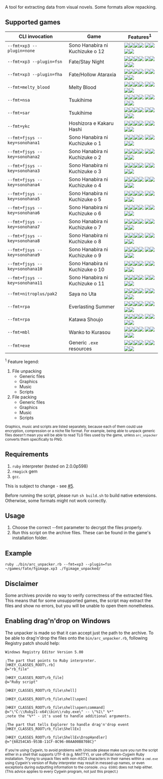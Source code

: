 A tool for extracting data from visual novels.
Some formats allow repacking.

Supported games
---------------

CLI invocation                 | Game                             | Features<sup>1</sup>
------------------------------ | -------------------------------- | ------------
`--fmt=xp3 --plugin=none`      | Sono Hanabira ni Kuchizuke o 12  | ![][sup]![][par]![][sup]![][par] ![][non]![][non]![][non]![][non]
`--fmt=xp3 --plugin=fsn`       | Fate/Stay Night                  | ![][sup]![][par]![][sup]![][par] ![][non]![][non]![][non]![][non]
`--fmt=xp3 --plugin=fha`       | Fate/Hollow Ataraxia             | ![][sup]![][par]![][sup]![][par] ![][non]![][non]![][non]![][non]
`--fmt=melty_blood`            | Melty Blood                      | ![][sup]![][non]![][non]![][non] ![][non]![][non]![][non]![][non]
`--fmt=nsa`                    | Tsukihime                        | ![][sup]![][sup]![][sup]![][non] ![][sup]![][sup]![][sup]![][non]
`--fmt=sar`                    | Tsukihime                        | ![][sup]![][sup]![][sup]![][non] ![][sup]![][sup]![][sup]![][non]
`--fmt=ykc`                    | Hoshizora e Kakaru Hashi         | ![][sup]![][sup]![][sup]![][sup] ![][sup]![][sup]![][sup]![][sup]
`--fmt=fjsys --key=sonohana1`  | Sono Hanabira ni Kuchizuke o 1   | ![][sup]![][sup]![][sup]![][non] ![][sup]![][sup]![][sup]![][non]
`--fmt=fjsys --key=sonohana2`  | Sono Hanabira ni Kuchizuke o 2   | ![][sup]![][sup]![][sup]![][non] ![][sup]![][sup]![][sup]![][non]
`--fmt=fjsys --key=sonohana3`  | Sono Hanabira ni Kuchizuke o 3   | ![][sup]![][sup]![][sup]![][non] ![][sup]![][sup]![][sup]![][non]
`--fmt=fjsys --key=sonohana4`  | Sono Hanabira ni Kuchizuke o 4   | ![][sup]![][sup]![][sup]![][non] ![][sup]![][sup]![][sup]![][non]
`--fmt=fjsys --key=sonohana5`  | Sono Hanabira ni Kuchizuke o 5   | ![][sup]![][sup]![][sup]![][non] ![][sup]![][sup]![][sup]![][non]
`--fmt=fjsys --key=sonohana6`  | Sono Hanabira ni Kuchizuke o 6   | ![][sup]![][sup]![][sup]![][non] ![][sup]![][sup]![][sup]![][non]
`--fmt=fjsys --key=sonohana7`  | Sono Hanabira ni Kuchizuke o 7   | ![][sup]![][sup]![][sup]![][non] ![][sup]![][sup]![][sup]![][non]
`--fmt=fjsys --key=sonohana8`  | Sono Hanabira ni Kuchizuke o 8   | ![][sup]![][sup]![][sup]![][non] ![][sup]![][sup]![][sup]![][non]
`--fmt=fjsys --key=sonohana9`  | Sono Hanabira ni Kuchizuke o 9   | ![][sup]![][sup]![][sup]![][non] ![][sup]![][sup]![][sup]![][non]
`--fmt=fjsys --key=sonohana10` | Sono Hanabira ni Kuchizuke o 10  | ![][sup]![][sup]![][sup]![][non] ![][sup]![][sup]![][sup]![][non]
`--fmt=fjsys --key=sonohana11` | Sono Hanabira ni Kuchizuke o 11  | ![][sup]![][sup]![][sup]![][non] ![][sup]![][sup]![][sup]![][non]
`--fmt=nitroplus/pak2`         | Saya no Uta                      | ![][sup]![][sup]![][sup]![][non] ![][sup]![][sup]![][sup]![][non]
`--fmt=rpa`                    | Everlasting Summer               | ![][sup]![][sup]![][sup]![][non] ![][sup]![][sup]![][sup]![][non]
`--fmt=rpa`                    | Katawa Shoujo                    | ![][sup]![][sup]![][sup]![][non] ![][sup]![][sup]![][sup]![][non]
`--fmt=mbl`                    | Wanko to Kurasou                 | ![][sup]![][sup]![][sup]![][non] ![][sup]![][non]![][sup]![][non]
`--fmt=exe`                    | Generic `.exe` resources         | ![][sup]![][sup]![][sup]![][sup] ![][non]![][non]![][non]![][non]

<sup>1</sup> Feature legend:

1.  File unpacking
    - Generic files
    - Graphics
    - Music
    - Scripts
2.  File packing
    - Generic files
    - Graphics
    - Music
    - Scripts

<sub>Graphics, music and scripts are listed separately, because each of them
could use encryption, compression or a niche file format. For example, being
able to unpack generic files doesn't mean you will be able to read TLG files
used by the game, unless `arc_unpacker` converts them specifically to
PNG.</sub>

[sup]: http://tmp.sakuya.pl/f/chk.png?v=2
[par]: http://tmp.sakuya.pl/f/chk2.png?v=2
[non]: http://tmp.sakuya.pl/f/chk3.png?v=2

Requirements
------------

1. `ruby` interpreter (tested on 2.0.0p598)
2. `rmagick` gem
3. `gcc`.

This is subject to change - see [#5](/../../issues/5).

Before running the script, please run `sh build.sh` to build native extensions.
Otherwise, some formats might not work correctly.

Usage
-----

1. Choose the correct --fmt parameter to decrypt the files properly.
2. Run this script on the archive files. These can be found in the game's
   installation folder.

Example
-------

    ruby ./bin/arc_unpacker.rb --fmt=xp3 --plugin=fsn ~/games/fate/fgimage.xp3 ./fgimage_unpacked/

Disclaimer
----------

Some archives provide no way to verify correctness of the extracted files. This
means that for some unsupported games, the script may extract the files and
show no errors, but you will be unable to open them nonetheless.

Enabling drag'n'drop on Windows
-------------------------------

The unpacker is made so that it can accept just the path to the archive. To be
able to drag'n'drop the files onto the `bin/arc_unpacker.rb`, following
Registry patch should help:

    Windows Registry Editor Version 5.00

    ;The part that points to Ruby interpreter.
    [HKEY_CLASSES_ROOT\.rb]
    @="rb_file"

    [HKEY_CLASSES_ROOT\rb_file]
    @="Ruby script"

    [HKEY_CLASSES_ROOT\rb_file\shell]

    [HKEY_CLASSES_ROOT\rb_file\shell\open]

    [HKEY_CLASSES_ROOT\rb_file\shell\open\command]
    @="\"C:\\Ruby21-x64\\bin\\ruby.exe\" -- \"%1\" %*"
    ;note the "%*" - it's used to handle additional arguments.

    ;The part that tells Explorer to handle drag'n'drop event
    [HKEY_CLASSES_ROOT\rb_file\ShellEx]

    [HKEY_CLASSES_ROOT\rb_file\ShellEx\DropHandler]
    @="{60254CA5-953B-11CF-8C96-00AA00B8708C}"

<sub>If you're using Cygwin, to avoid problems with Unicode please make sure
you run the script either in a shell that supports UTF-8 (e.g. MinTTY), or use
official non-Cygwin Ruby installation. Trying to unpack files with non-ASCII
characters in their names within a `cmd.exe` using Cygwin's version of Ruby
interpreter may result in messed up names, or even exceptions during outputting
information to the console. `chcp 65001` does not help either. (This advice
applies to every Cygwin program, not just this project.)</sub>
